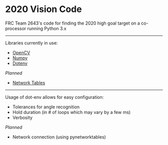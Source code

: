# 2020 Vision Code

FRC Team 2643's code for finding the 2020 high goal target on a co-processor running Python 3.x

---

Libraries currently in use:
 - [OpenCV](https://pypi.org/project/opencv-python/)
 - [Numpy](https://pypi.org/project/numpy/)
 - [Dotenv](https://pypi.org/project/python-dotenv/)

*Planned*

 - [Network Tables](https://pypi.org/project/pynetworktables/)

---

Usage of dot-env allows for easy configuration:

- Tolerances for angle recognition
- Hold duration (in # of loops which may vary by a few ms)
- Verbosity

*Planned*

- Network connection (using pynetworktables)






